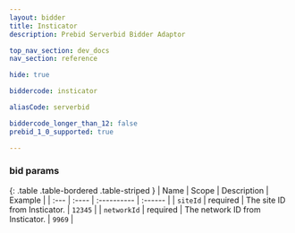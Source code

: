 ```yaml
---
layout: bidder
title: Insticator
description: Prebid Serverbid Bidder Adaptor

top_nav_section: dev_docs
nav_section: reference

hide: true

biddercode: insticator

aliasCode: serverbid

biddercode_longer_than_12: false
prebid_1_0_supported: true

---
```



### bid params

{: .table .table-bordered .table-striped }
| Name              | Scope    | Description                                                                                                          | Example                                       |
| :---              | :----    | :----------                                                                                                          | :------                                       |
| `siteId`      | required | The site ID from Insticator.                                                                           | `12345`                                       |
| `networkId`       | required | The network ID from Insticator.           | `9969`                                       |
